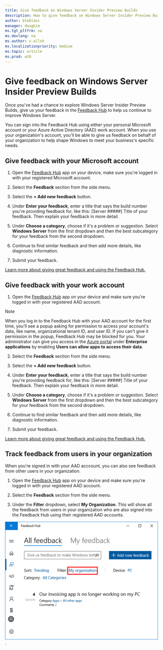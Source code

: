 ```yaml
---
title: Give feedback on Windows Server Insider Preview Builds
description: How to give feedback on Windows Server Insider Preview Builds
author: bleblanc
manager: dougkim
ms.tgt_pltfrm: na
ms.devlang: na
ms.author: v-allsh
ms.localizationpriority: medium
ms.topic: article
ms.prod: w10
---
```


# Give feedback on Windows Server Insider Preview Builds
Once you've had a chance to explore Windows Server Insider Preview Builds, give us your feedback in the [Feedback Hub](https://aka.ms/WIPFeedbackHub) to help us continue to improve Windows Server. 

You can sign into the Feedback Hub using either your personal Microsoft account or your Azure Active Directory (AAD) work account. When you use your organization's account, you'll be able to give us feedback on behalf of your organization to help shape Windows to meet your business's specific needs.

## Give feedback with your Microsoft account

1. Open the [Feedback Hub](https://aka.ms/WIPFeedbackHub) app on your device, make sure you're logged in with your registered Microsoft account.

2. Select the **Feedback** section from the side menu.

3. Select the **+ Add new feedback** button.

4. Under **Enter your feedback**, enter a title that says the build number you're providing feedback for, like this: [Server #####] Title of your feedback. Then explain your feedback in more detail.

5. Under **Choose a category**, choose if it's a problem or suggestion. Select **Windows Server** from the first dropdown and then the best subcategory for your feedback from the second dropdown. 

6. Continue to find similar feedback and then add more details, like diagnostic information.

7. Submit your feedback.

[Learn more about giving great feedback and using the Feedback Hub.](https://docs.microsoft.com/windows-insider/at-home/feedback)

## Give feedback with your work account

1. Open the [Feedback Hub](https://aka.ms/WIPFeedbackHub) app on your device and make sure you're logged in with your registered AAD account.

> [!NOTE] 
> When you log in to the Feedback Hub with your AAD account for the first time, you'll see a popup asking for permission to access your account's data, like name, organizational tenant ID, and user ID. If you can't give it permission in the popup, Feedback Hub may be blocked for you. Your administrator can give you access in the [Azure portal](https://portal.azure.com/) under **Enterprise applications** by enabling **Users can allow apps to access their data**. 

2. Select the **Feedback** section from the side menu.

3. Select the **+ Add new feedback** button.

4. Under **Enter your feedback**, enter a title that says the build number you're providing feedback for, like this: [Server #####] Title of your feedback. Then explain your feedback in more detail.

5. Under **Choose a category**, choose if it's a problem or suggestion. Select **Windows Server** from the first dropdown and then the best subcategory for your feedback from the second dropdown. 

6. Continue to find similar feedback and then add more details, like diagnostic information.

7. Submit your feedback.

[Learn more about giving great feedback and using the Feedback Hub.](https://docs.microsoft.com/windows-insider/at-home/feedback)

## Track feedback from users in your organization

When you're signed in with your AAD acccount, you can also see feedback from other users in your organization.

1. Open the [Feedback Hub](https://aka.ms/WIPFeedbackHub) app on your device and make sure you're logged in with your registered AAD account.

2. Select the **Feedback** section from the side menu.

2. Under the **Filter** dropdown, select **My Organization**. This will show all the feedback from users in your organization who are also signed into the Feedback Hub using their registered AAD accounts.

![organizational feedback](images/wip-4-server-feedback.png "organizational feedback"). 
